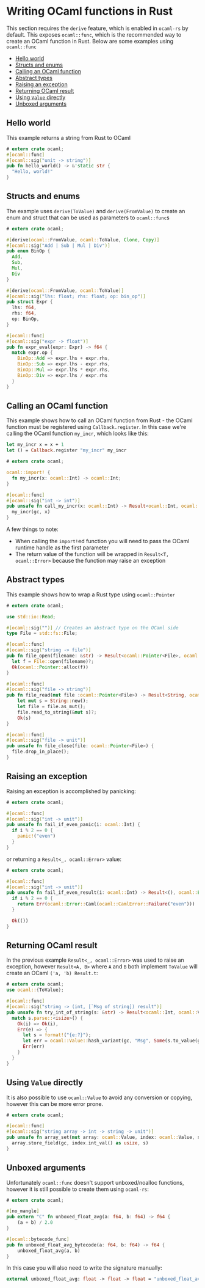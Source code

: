 # Writing OCaml functions in Rust

This section requires the `derive` feature, which is enabled in `ocaml-rs` by default. This exposes `ocaml::func`, which is the recommended way to create an OCaml function in Rust. Below are some examples using `ocaml::func`

- [Hello world](#hello-world)
- [Structs and enums](#structs-and-enums)
- [Calling an OCaml function](#calling-an-ocaml-function)
- [Abstract types](#abstract-types)
- [Raising an exception](#raising-an-exception)
- [Returning OCaml result](#returning-ocaml-resut)
- [Using `Value` directly](#using-value-directly)
- [Unboxed arguments](#unboxed-arguments)

## Hello world

This example returns a string from Rust to OCaml

```rust
# extern crate ocaml;
#[ocaml::func]
#[ocaml::sig("unit -> string")]
pub fn hello_world() -> &'static str {
  "Hello, world!"
}
```

## Structs and enums

The example uses `derive(ToValue)` and `derive(FromValue)` to create an enum and struct that can be used as parameters to `ocaml::func`s

```rust
# extern crate ocaml;

#[derive(ocaml::FromValue, ocaml::ToValue, Clone, Copy)]
#[ocaml::sig("Add | Sub | Mul | Div")]
pub enum BinOp {
  Add,
  Sub,
  Mul,
  Div
}

#[derive(ocaml::FromValue, ocaml::ToValue)]
#[ocaml::sig("lhs: float; rhs: float; op: bin_op")]
pub struct Expr {
  lhs: f64,
  rhs: f64,
  op: BinOp,
}

#[ocaml::func]
#[ocaml::sig("expr -> float")]
pub fn expr_eval(expr: Expr) -> f64 {
  match expr.op {
    BinOp::Add => expr.lhs + expr.rhs,
    BinOp::Sub => expr.lhs - expr.rhs,
    BinOp::Mul => expr.lhs * expr.rhs,
    BinOp::Div => expr.lhs / expr.rhs
  }
}

```

## Calling an OCaml function

This example shows how to call an OCaml function from Rust - the OCaml function must be registered using `Callback.register`. In this case we're calling the OCaml function `my_incr`, which looks like this:

```ocaml
let my_incr x = x + 1
let () = Callback.register "my_incr" my_incr
```

```rust
# extern crate ocaml;

ocaml::import! {
  fn my_incr(x: ocaml::Int) -> ocaml::Int;
}

#[ocaml::func]
#[ocaml::sig("int -> int")]
pub unsafe fn call_my_incr(x: ocaml::Int) -> Result<ocaml::Int, ocaml::Error> {
  my_incr(gc, x)
}
```

A few things to note:

- When calling the `import!`ed function you will need to pass the OCaml runtime handle as the first parameter
- The return value of the function will be wrapped in `Result<T, ocaml::Error>` because the function may raise an exception

## Abstract types

This example shows how to wrap a Rust type using `ocaml::Pointer`

```rust
# extern crate ocaml;

use std::io::Read;

#[ocaml::sig("")] // Creates an abstract type on the OCaml side
type File = std::fs::File;

#[ocaml::func]
#[ocaml::sig("string -> file")]
pub fn file_open(filename: &str) -> Result<ocaml::Pointer<File>, ocaml::Error> {
  let f = File::open(filename)?;
  Ok(ocaml::Pointer::alloc(f))
}

#[ocaml::func]
#[ocaml::sig("file -> string")]
pub fn file_read(mut file :ocaml::Pointer<File>) -> Result<String, ocaml::Error> {
    let mut s = String::new();
    let file = file.as_mut();
    file.read_to_string(&mut s)?;
    Ok(s)
}

#[ocaml::func]
#[ocaml::sig("file -> unit")]
pub unsafe fn file_close(file: ocaml::Pointer<File>) {
  file.drop_in_place();
}
```

## Raising an exception

Raising an exception is accomplished by panicking:


```rust
# extern crate ocaml;

#[ocaml::func]
#[ocaml::sig("int -> unit")]
pub unsafe fn fail_if_even_panic(i: ocaml::Int) {
  if i % 2 == 0 {
    panic!("even")
  }
}
```

or returning a `Result<_, ocaml::Error>` value:


```rust
# extern crate ocaml;

#[ocaml::func]
#[ocaml::sig("int -> unit")]
pub unsafe fn fail_if_even_result(i: ocaml::Int) -> Result<(), ocaml::Error> {
  if i % 2 == 0 {
    return Err(ocaml::Error::Caml(ocaml::CamlError::Failure("even")))
  }

  Ok(())
}
```

## Returning OCaml result

In the previous example `Result<_, ocaml::Error>` was used to raise an exception, however `Result<A, B>` where `A` and `B` both implement `ToValue` will create an OCaml `('a, 'b) Result.t`:

```rust
# extern crate ocaml;
use ocaml::{ToValue};

#[ocaml::func]
#[ocaml::sig("string -> (int, [`Msg of string]) result")]
pub unsafe fn try_int_of_string(s: &str) -> Result<ocaml::Int, ocaml::Value> {
  match s.parse::<isize>() {
    Ok(i) => Ok(i),
    Err(e) => {
      let s = format!("{e:?}");
      let err = ocaml::Value::hash_variant(gc, "Msg", Some(s.to_value(gc)));
      Err(err)
    }
  }
}
```

## Using `Value` directly

It is also possible to use `ocaml::Value` to avoid any conversion or copying, however this can be more error prone.

```rust
# extern crate ocaml;

#[ocaml::func]
#[ocaml::sig("string array -> int -> string -> unit")]
pub unsafe fn array_set(mut array: ocaml::Value, index: ocaml::Value, s: ocaml::Value) {
  array.store_field(gc, index.int_val() as usize, s)
}
```

## Unboxed arguments

Unfortunately `ocaml::func` doesn't support unboxed/noalloc functions, however it is still possible to create them using `ocaml-rs`:

```rust
# extern crate ocaml;

#[no_mangle]
pub extern "C" fn unboxed_float_avg(a: f64, b: f64) -> f64 {
    (a + b) / 2.0
}

#[ocaml::bytecode_func]
pub fn unboxed_float_avg_bytecode(a: f64, b: f64) -> f64 {
    unboxed_float_avg(a, b)
}
```

In this case you will also need to write the signature manually:

```ocaml
external unboxed_float_avg: float -> float -> float = "unboxed_float_avg_bytecode" "unboxed_float_avg" [@@unboxed] [@@noalloc]
```
